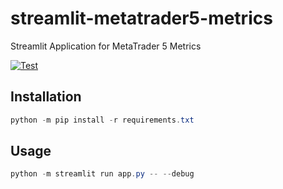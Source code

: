 streamlit-metatrader5-metrics
=============================

Streamlit Application for MetaTrader 5 Metrics

[![Test](https://github.com/dceoy/streamlit-metatrader5-metrics/actions/workflows/test.yml/badge.svg)](https://github.com/dceoy/streamlit-metatrader5-metrics/actions/workflows/test.yml)

Installation
------------

```PowerShell
python -m pip install -r requirements.txt
```

Usage
-----

```PowerShell
python -m streamlit run app.py -- --debug
```
